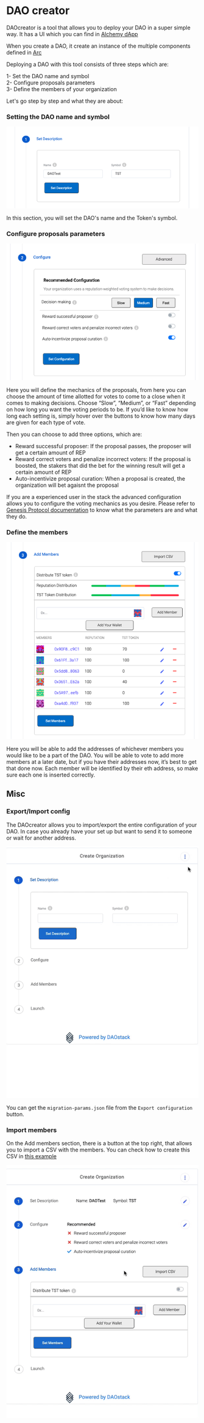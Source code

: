 # DAO creator

DAOcreator is a tool that allows you to deploy your DAO in a super simple way. It has a UI which you can find in [Alchemy dApp](https://alchemy.daostack.io/dao/create)

When you create a DAO, it create an instance of the multiple components defined in [Arc]('../stack/arc.md')

Deploying a DAO with this tool consists of three steps which are:

1- Set the DAO name and symbol  
2- Configure proposals parameters    
3- Define the members of your organization 

Let's go step by step and what they are about:

### Setting the DAO name and symbol

<p float="center">
  <img src="../../assets/images/set.png"/>
</p>

In this section, you will set the DAO's name and the Token's symbol. 


### Configure proposals parameters

<p float="center">
  <img src="../../assets/images/configure.png"/>
</p>  

Here you will define the mechanics of the proposals, from here you can choose the amount of time allotted for votes to come to a close when it comes to making decisions. Choose “Slow”, “Medium”, or “Fast” depending on how long you want the voting periods to be. If you’d like to know how long each setting is, simply hover over the buttons to know how many days are given for each type of vote.

Then you can choose to add three options, which are:

- Reward successful proposer: If the proposal passes, the proposer will get a certain amount of REP
- Reward correct voters and penalize incorrect voters: If the proposal is boosted, the stakers that did the bet for the winning result will get a certain amount of REP
- Auto-incentivize proposal curation: When a proposal is created, the organization will bet agaisnt the proposal


If you are a experienced user in the stack the advanced configuration allows you to configure the voting mechanics as you desire. Please refer to [Genesis Protocol documentation](../stack/infra/holographic-consensus/#genesis-protocol) to know what the parameters are and what they do.

### Define the members

<p float="center">
  <img src="../../assets/images/add.png"/>
</p>


Here you will be able to add the addresses of whichever members you would like to be a part of the DAO. You will be able to vote to add more members at a later date, but if you have their addresses now, it’s best to get that done now. Each member will be identified by their eth address, so make sure each one is inserted correctly.


## Misc

### Export/Import config
The DAOcreator allows you to import/export the entire configuration of your DAO. In case you already have your set up but want to send it to someone or wait for another address.

<p float="center">
  <img src="../../assets/imports-test/import-config.gif"/>
</p>

You can get the `migration-params.json` file from the `Export configuration` button.

### Import members
On the Add members section, there is a button at the top right, that allows you to import a CSV with the members. You can check how to create this CSV in [this example](../../assets/imports-test/members.csv)

<p float="center">
  <img src="../../assets/imports-test/member-import.gif"/>
</p>
